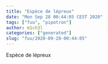 ```yaml
---
title: "Espèce de lépreux"
date: "Mon Sep 28 00:44:05 CEST 2020"
tags: ["fuu", "pipotron"]
author: m1ch3l
categories: ["generated"]
slug: "fuu/2020-09-28-00:44:05"
---
```


Espèce de lépreux
